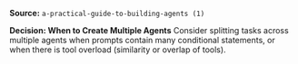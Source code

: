 **Source:** `a-practical-guide-to-building-agents (1)`

**Decision: When to Create Multiple Agents**
Consider splitting tasks across multiple agents when prompts contain many conditional statements, or when there is tool overload (similarity or overlap of tools).
